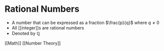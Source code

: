 # Rational Numbers

- A number that can be expressed as a fraction $\frac{p}{q}$ where $q \neq 0$
- All [[integer]]s are rational numbers
- Denoted by ℚ

[[Math]] [[Number Theory]]

